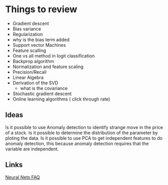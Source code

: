 
# Things to review

- Gradient descent
- Bias variance
- Regularization
- why is the bias term added
- Support vector Machines
- Feature scalling
- One vs all method in logit classification
- Backprop algorithm
- Normalization and feature scaling
- Precision/Recall
- Linear Algebra
- Derivation of the SVD 
   - what is the covariance
- Stochastic gradient descent
- Online learning algorithms ( click through rate)

## Ideas
Is it possible to use Anomaly detection to identify strange move in the price of a stock.
Is it possible to determine the distribution of the parameter by ploting the data.
Is it possible to use PCA to get independent features to do anomaly detection, this because anomaly detection requires that the variable are independent.
## Links
[Neural Nets FAQ](http://www.faqs.org/faqs/ai-faq/neural-nets/)

